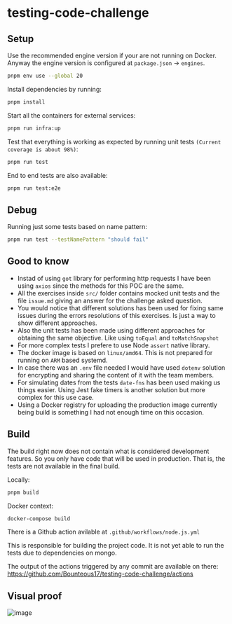 # testing-code-challenge

## Setup

Use the recommended engine version if your are not running on Docker. Anyway the engine version is configured at `package.json` -> `engines`.
```bash
pnpm env use --global 20
```

Install dependencies by running:

```bash
pnpm install
```

Start all the containers for external services:
```bash
pnpm run infra:up
```

Test that everything is working as expected by running unit tests `(Current coverage is about 98%)`:

```bash
pnpm run test
```

End to end tests are also available:

```bash
pnpm run test:e2e
```

## Debug

Running just some tests based on name pattern:
```bash
pnpm run test --testNamePattern "should fail"
```

## Good to know

- Instad of using `got` library for performing http requests I have been using `axios` since the methods for this POC are the same.
- All the exercises inside `src/` folder contains mocked unit tests and the file `issue.md` giving an answer for the challenge asked question.
- You would notice that different solutions has been used for fixing same issues during the errors resolutions of this exercises. Is just a way to show different approaches.
- Also the unit tests has been made using different approaches for obtaining the same objective. Like using `toEqual` and `toMatchSnapshot`
- For more complex tests I prefere to use Node `assert` native library.
- The docker image is based on `linux/amd64`. This is not prepared for running on `ARM` based systemd.
- In case there was an `.env` file needed I would have used `dotenv` solution for encrypting and sharing the content of it with the team members.
- For simulating dates from the tests `date-fns` has been used making us things easier. Using Jest fake timers is another solution but more complex for this use case.
- Using a Docker registry for uploading the production image currently being build is something I had not enough time on this occasion.

## Build

The build right now does not contain what is considered development features. So you only have code that will be used in production. That is, the tests are not available in the final build.

Locally:
```bash
pnpm build
```
Docker context:
```bash
docker-compose build
```

There is a Github action avilable at `.github/workflows/node.js.yml`

This is responsible for building the project code. It is not yet able to run the tests due to dependencies on mongo.

The output of the actions triggered by any commit are available on there: https://github.com/Bounteous17/testing-code-challenge/actions

## Visual proof

![image](https://github.com/Bounteous17/testing-code-challenge/assets/16175933/53ca59e7-fc2e-402f-a6e1-39c79ff27360)

